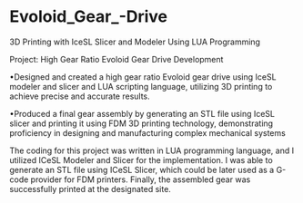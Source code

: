 # Evoloid_Gear_-Drive
3D Printing with IceSL Slicer and Modeler Using LUA Programming
 
 
 
Project: High Gear Ratio Evoloid Gear Drive Development

•Designed and created a high gear ratio Evoloid gear drive using IceSL modeler and slicer and LUA scripting language, utilizing 3D printing to achieve precise and accurate results.


•Produced a final gear assembly by generating an STL file using IceSL slicer and printing it using FDM 3D printing technology, demonstrating proficiency in designing and manufacturing complex mechanical systems


The coding for this project was written in LUA programming language, and I utilized ICeSL Modeler and Slicer for the implementation. I was able to generate an STL file using ICeSL Slicer, which could be later used as a G-code provider for FDM printers. Finally, the assembled gear was successfully printed at the designated site.

